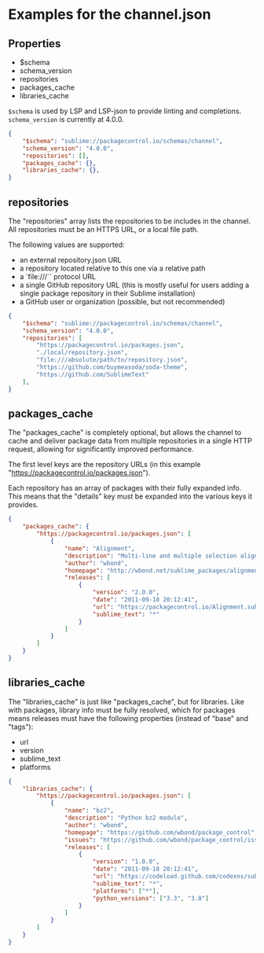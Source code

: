 <!-- https://github.com/wbond/package_control/blob/master/example-channel.json -->

# Examples for the channel.json

## Properties

- $schema
- schema_version
- repositories
- packages_cache
- libraries_cache

`$schema` is used by LSP and LSP-json to provide linting and completions.
`schema_version` is currently at 4.0.0.

```json
{
    "$schema": "sublime://packagecontrol.io/schemas/channel",
    "schema_version": "4.0.0",
    "repositories": [],
    "packages_cache": {},
    "libraries_cache": {},
}
```

## repositories

The "repositories" array lists the repositories to be includes in the channel. All repositories must be an HTTPS URL, or a local file path.

The following values are supported:

- an external repository.json URL
- a repository located relative to this one via a relative path
- a `file:///`` protocol URL
- a single GitHub repository URL (this is mostly useful for users adding a single package repository in their Sublime installation)
- a GitHub user or organization (possible, but not recommended)

```json
{
	"$schema": "sublime://packagecontrol.io/schemas/channel",
	"schema_version": "4.0.0",
	"repositories": [
		"https://packagecontrol.io/packages.json",
		"./local/repository.json",
		"file:///absolute/path/to/repository.json",
		"https://github.com/buymeasoda/soda-theme",
		"https://github.com/SublimeText"
	],
}
```

## packages_cache

The "packages_cache" is completely optional, but allows the channel to cache and deliver package data from multiple repositories in a single HTTP request, allowing for significantly improved performance.

The first level keys are the repository URLs (in this example "https://packagecontrol.io/packages.json").

Each repository has an array of packages with their fully expanded info. This means that the "details" key must be expanded into the various keys it provides.

```json
{
	"packages_cache": {
		"https://packagecontrol.io/packages.json": [
			{
				"name": "Alignment",
				"description": "Multi-line and multiple selection alignment plugin",
				"author": "wbond",
				"homepage": "http://wbond.net/sublime_packages/alignment",
				"releases": [
					{
						"version": "2.0.0",
						"date": "2011-09-18 20:12:41",
						"url": "https://packagecontrol.io/Alignment.sublime-package",
						"sublime_text": "*"
					}
				]
			}
		]
	}
}
```

## libraries_cache

The "libraries_cache" is just like "packages_cache", but for libraries.
Like with packages, library info must be fully resolved, which for packages means releases must have the following properties (instead of "base" and "tags"):

- url
- version
- sublime_text
- platforms

```json
{
	"libraries_cache": {
		"https://packagecontrol.io/packages.json": [
			{
				"name": "bz2",
				"description": "Python bz2 module",
				"author": "wbond",
				"homepage": "https://github.com/wbond/package_control",
				"issues": "https://github.com/wbond/package_control/issues",
				"releases": [
					{
						"version": "1.0.0",
						"date": "2011-09-18 20:12:41",
						"url": "https://codeload.github.com/codexns/sublime-bz2/zip/1.0.0",
						"sublime_text": "*",
						"platforms": ["*"],
						"python_versions": ["3.3", "3.8"]
					}
				]
			}
		]
	}
}
```
